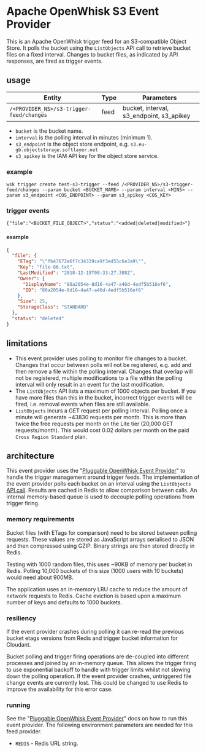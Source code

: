 # Apache OpenWhisk S3 Event Provider

This is an Apache OpenWhisk trigger feed for an S3-compatible Object Store. It polls the bucket using the `ListObjects` API call to retrieve bucket files on a fixed interval. Changes to bucket files, as indicated by API responses, are fired as trigger events.

## usage

| Entity                                   | Type | Parameters                               |
| ---------------------------------------- | ---- | ---------------------------------------- |
| `/<PROVIDER_NS>/s3-trigger-feed/changes` | feed | bucket, interval, s3_endpoint, s3_apikey |

- `bucket` is the bucket name.
- `interval` is the polling interval in minutes (minimum 1).
- `s3_endpoint` is the object store endpoint, e.g. `s3.eu-gb.objectstorage.softlayer.net`
- `s3_apikey` is the IAM API key for the object store service.

### example

```
wsk trigger create test-s3-trigger --feed /<PROVIDER_NS>/s3-trigger-feed/changes --param bucket <BUCKET_NAME> --param interval <MINS> --param s3_endpoint <COS_ENDPOINT> --param s3_apikey <COS_KEY>
```

### trigger events

```
{"file":"<BUCKET_FILE_OBJECT>","status":"<added|deleted|modified>"}
```

#### example

```json
{
  "file": {
    "ETag": "\"fb47672a6f7c34339ca9f3ed55c6e3a9\"",
    "Key": "file-86.txt",
    "LastModified": "2018-12-19T08:33:27.388Z",
    "Owner": {
      "DisplayName": "80a2054e-8d16-4a47-a46d-4edf5b516ef6",
      "ID": "80a2054e-8d16-4a47-a46d-4edf5b516ef6"
    },
    "Size": 25,
    "StorageClass": "STANDARD"
  },
  "status": "deleted"
}
```

## limitations

- This event provider uses polling to monitor file changes to a bucket. Changes that occur between polls will not be registered, e.g. add and then remove a file within the polling interval. Changes that overlap will not be registered, multiple modifications to a file within the polling interval will only result in an event for the last modification.
- The `ListObjects` API lists a maximum of 1000 objects per bucket. If you have more files than this in the bucket, incorrect trigger events will be fired, i.e. removal events when files are still available.
- `ListObjects` incurs a GET request per polling interval. Polling once a minute will generate ~43830 requests per month. This is more than twice the free requests per month on the Lite tier (20,000 GET requests/month). This would cost 0.02 dollars per month on the paid `Cross Region Standard` plan.

## architecture

This event provider uses the "[Pluggable OpenWhisk Event Provider](https://github.ibm.com/thomas6/openwhisk-pluggable-provider)" to handle the trigger management around trigger feeds. The implementation of the event provider polls each bucket on an interval using the `ListObjects` [API call](https://docs.aws.amazon.com/AmazonS3/latest/API/v2-RESTBucketGET.html). Results are cached in Redis to allow comparison between calls. An internal memory-based queue is used to decouple polling operations from trigger firing.

### memory requirements

Bucket files (with ETags for comparison) need to be stored between polling requests. These values are stored as JavaScript arrays serialised to JSON and then compressed using GZIP. Binary strings are then stored directly in Redis.

Testing with 1000 random files, this uses ~90KB of memory per bucket in Redis. Polling 10,000 buckets of this size (1000 users with 10 buckets) would need about 900MB.

The application uses an in-memory LRU cache to reduce the amount of network requests to Redis. Cache eviction is based upon a maximum number of keys and defaults to 1000 buckets.

### resiliency

If the event provider crashes during polling it can re-read the previous bucket etags versions from Redis and trigger bucket information for Cloudant.

Bucket polling and trigger firing operations are de-coupled into different processes and joined by an in-memory queue. This allows the trigger firing to use exponential backoff to handle with trigger limits whilst not slowing down the polling operation. If the event provider crashes, untriggered file change events are currently lost. This could be changed to use Redis to improve the availability for this error case.

### running

See the "[Pluggable OpenWhisk Event Provider](https://github.ibm.com/thomas6/openwhisk-pluggable-provider)" docs on how to run this event provider. The following environment parameters are needed for this feed provider.

- `REDIS` - Redis URL string.
